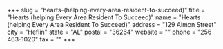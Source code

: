 +++
slug = "hearts-(helping-every-area-resident-to-succeed)"
title = "Hearts (helping Every Area Resident To Succeed)"
name = "Hearts (helping Every Area Resident To Succeed)"
address = "129 Almon Street"
city = "Heflin"
state = "AL"
postal = "36264"
website = ""
phone = "256 463-1020"
fax = ""
+++
